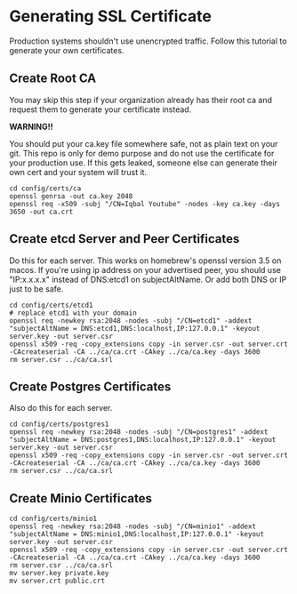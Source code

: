 # Generating SSL Certificate
Production systems shouldn't use unencrypted traffic. Follow
this tutorial to generate your own certificates.

## Create Root CA
You may skip this step if your organization already has their
root ca and request them to generate your certificate instead.

**WARNING!!**

You should put your ca.key file somewhere safe, not as plain
text on your git. This repo is only for demo purpose and do not
use the certificate for your production use. If this gets
leaked, someone else can generate their own cert and your
system will trust it.

```shell
cd config/certs/ca
openssl genrsa -out ca.key 2048
openssl req -x509 -subj "/CN=Iqbal Youtube" -nodes -key ca.key -days 3650 -out ca.crt
```

## Create etcd Server and Peer Certificates
Do this for each server. This works on homebrew's openssl version 3.5 on macos.
If you're using ip address on your advertised peer, you should use "IP:x.x.x.x" instead of DNS:etcd1 on subjectAltName.
Or add both DNS or IP just to be safe.
```shell
cd config/certs/etcd1
# replace etcd1 with your domain
openssl req -newkey rsa:2048 -nodes -subj "/CN=etcd1" -addext "subjectAltName = DNS:etcd1,DNS:localhost,IP:127.0.0.1" -keyout server.key -out server.csr
openssl x509 -req -copy_extensions copy -in server.csr -out server.crt -CAcreateserial -CA ../ca/ca.crt -CAkey ../ca/ca.key -days 3600
rm server.csr ../ca/ca.srl
```

## Create Postgres Certificates
Also do this for each server.
```shell
cd config/certs/postgres1
openssl req -newkey rsa:2048 -nodes -subj "/CN=postgres1" -addext "subjectAltName = DNS:postgres1,DNS:localhost,IP:127.0.0.1" -keyout server.key -out server.csr
openssl x509 -req -copy_extensions copy -in server.csr -out server.crt -CAcreateserial -CA ../ca/ca.crt -CAkey ../ca/ca.key -days 3600
rm server.csr ../ca/ca.srl
```

## Create Minio Certificates
```shell
cd config/certs/minio1
openssl req -newkey rsa:2048 -nodes -subj "/CN=minio1" -addext "subjectAltName = DNS:minio1,DNS:localhost,IP:127.0.0.1" -keyout server.key -out server.csr
openssl x509 -req -copy_extensions copy -in server.csr -out server.crt -CAcreateserial -CA ../ca/ca.crt -CAkey ../ca/ca.key -days 3600
rm server.csr ../ca/ca.srl
mv server.key private.key
mv server.crt public.crt
```